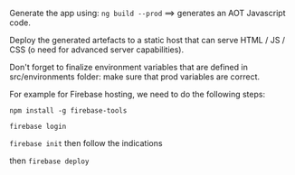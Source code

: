Generate the app using: `ng build --prod` ==> generates an AOT Javascript code.

Deploy the generated artefacts to a static host that can serve HTML / JS / CSS (o need for advanced server capabilities).

Don't forget to finalize environment variables that are defined in src/environments folder: make sure that prod variables are correct. 

For example for Firebase hosting, we need to do the following steps:

`npm install -g firebase-tools`

`firebase login`

`firebase init` then follow the indications

then `firebase deploy`